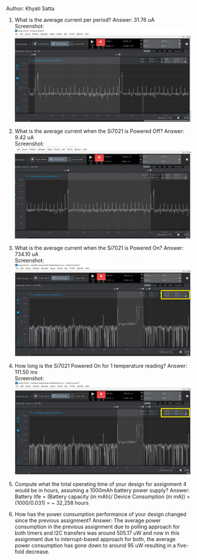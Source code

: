 Author: Khyati Satta

1. What is the average current per period?
   Answer: 31.76 uA
   <br>Screenshot:  
   ![Avg_current_per_period](/screenshots/avg_current_per_period.jpg?raw=true)  

2. What is the average current when the Si7021 is Powered Off?
   Answer: 9.42 uA
   <br>Screenshot:  
   ![Avg_current_LPM_Off](/screenshots/avg_current_lpm_off.jpg?raw=true)  

3. What is the average current when the Si7021 is Powered On?
   Answer: 734.10 uA
   <br>Screenshot:  
   ![Avg_current_LPM_On](/screenshots/avg_current_lpm_on.jpg?raw=true)  

4. How long is the Si7021 Powered On for 1 temperature reading?
   Answer: 111.50 ms
   <br>Screenshot:  
   ![duration_lpm_on](/screenshots/avg_current_lpm_on.jpg?raw=true)  

5. Compute what the total operating time of your design for assignment 4 would be in hours, assuming a 1000mAh battery power supply?
   Answer: Battery life = (Battery capacity (in mAh)/ Device Consumption (in mA)) = (1000/0.031) = ~ 32,258 hours
   
6. How has the power consumption performance of your design changed since the previous assignment?
   Answer: The average power consumption in the previous assignment due to polling approach for both timers and I2C transfers was around 505.17 uW and now in this assignment due to interrupt-based approach for both, the average power consumption has gone down to around 95 uW resulting in a five-fold decrease.
   
